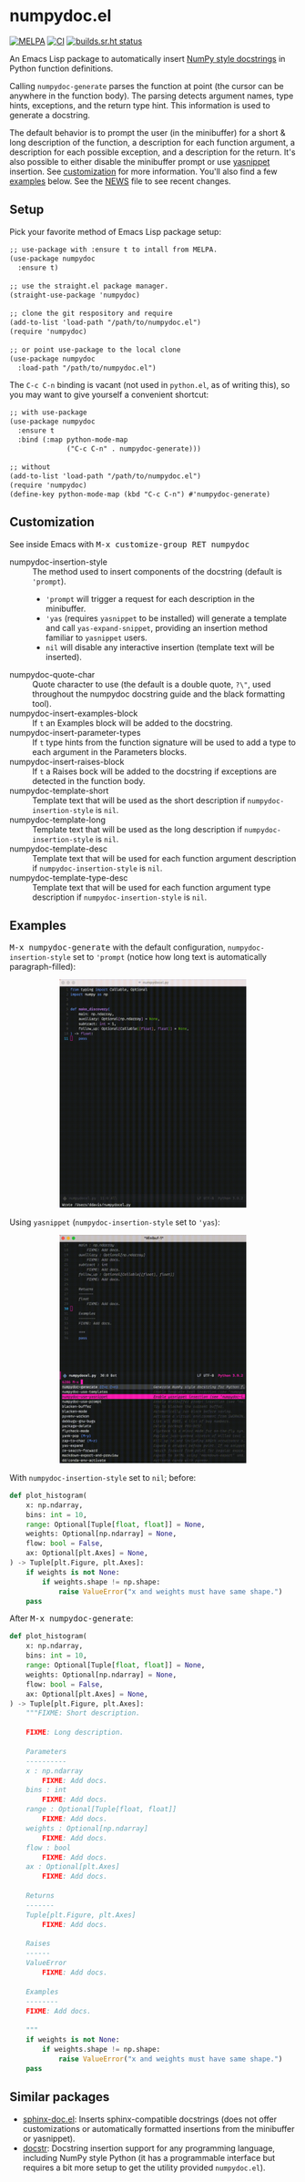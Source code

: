 # numpydoc.el

[![MELPA](https://melpa.org/packages/numpydoc-badge.svg)](https://melpa.org/#/numpydoc)
[![CI](https://github.com/douglasdavis/numpydoc.el/actions/workflows/ci.yml/badge.svg)](https://github.com/douglasdavis/numpydoc.el/actions/workflows/ci.yml)
[![builds.sr.ht status](https://builds.sr.ht/~ddavis/numpydoc.el/commits/.build.yml.svg)](https://builds.sr.ht/~ddavis/numpydoc.el/commits/.build.yml?)

An Emacs Lisp package to automatically insert [NumPy style
docstrings](https://numpydoc.readthedocs.io/en/latest/format.html) in
Python function definitions.

Calling `numpydoc-generate` parses the function at point (the cursor
can be anywhere in the function body). The parsing detects argument
names, type hints, exceptions, and the return type hint. This
information is used to generate a docstring.

The default behavior is to prompt the user (in the minibuffer) for a
short & long description of the function, a description for each
function argument, a description for each possible exception, and a
description for the return. It's also possible to either disable the
minibuffer prompt or use
[yasnippet](https://github.com/joaotavora/yasnippet) insertion. See
[customization](#customization) for more information. You'll also find
a few [examples](#examples) below. See the
[NEWS](https://github.com/douglasdavis/numpydoc.el/blob/main/NEWS)
file to see recent changes.

## Setup

Pick your favorite method of Emacs Lisp package setup:

```elisp
;; use-package with :ensure t to intall from MELPA.
(use-package numpydoc
  :ensure t)

;; use the straight.el package manager.
(straight-use-package 'numpydoc)

;; clone the git respository and require
(add-to-list 'load-path "/path/to/numpydoc.el")
(require 'numpydoc)

;; or point use-package to the local clone
(use-package numpydoc
  :load-path "/path/to/numpydoc.el")
```

The `C-c C-n` binding is vacant (not used in `python.el`, as of
writing this), so you may want to give yourself a convenient shortcut:

```elisp
;; with use-package
(use-package numpydoc
  :ensure t
  :bind (:map python-mode-map
              ("C-c C-n" . numpydoc-generate)))

;; without
(add-to-list 'load-path "/path/to/numpydoc.el")
(require 'numpydoc)
(define-key python-mode-map (kbd "C-c C-n") #'numpydoc-generate)
```

## Customization

See inside Emacs with <kbd>M-x customize-group RET numpydoc</kbd>

<dl>
  <dt>numpydoc-insertion-style</dt>
  <dd>
  The method used to insert components of the docstring (default is
  <code>'prompt</code>).
  <ul>
  <li> <code>'prompt</code> will trigger a request for each description
    in the minibuffer.</li>
  <li> <code>'yas</code> (requires <code>yasnippet</code> to be
    installed) will generate a template and call
    <code>yas-expand-snippet</code>, providing an insertion method
    familiar to <code>yasnippet</code> users.</li>
  <li> <code>nil</code> will disable any interactive insertion (template
    text will be inserted).</li>
  </ul>
  </dd>
  <dt>numpydoc-quote-char</dt>
  <dd>
  Quote character to use (the default is a double quote,
  <code>?\"</code>, used throughout the numpydoc docstring guide and
  the black formatting tool).
  </dd>
  <dt>numpydoc-insert-examples-block</dt>
  <dd>
  If <code>t</code> an Examples block will be added to the docstring.
  </dd>
  <dt>numpydoc-insert-parameter-types</dt>
  <dd>
  If <code>t</code> type hints from the function signature will be
  used to add a type to each argument in the Parameters blocks.
  </dd>
  <dt>numpydoc-insert-raises-block</dt>
  <dd>
  If <code>t</code> a Raises bock will be added to the docstring if
  exceptions are detected in the function body.
  </dd>
  <dt>numpydoc-template-short</dt>
  <dd>
  Template text that will be used as the short description if
  <code>numpydoc-insertion-style</code> is <code>nil</code>.
  </dd>
  <dt>numpydoc-template-long</dt>
  <dd>
  Template text that will be used as the long description if
  <code>numpydoc-insertion-style</code> is <code>nil</code>.
  </dd>
  <dt>numpydoc-template-desc</dt>
  <dd>
  Template text that will be used for each function argument
  description if <code>numpydoc-insertion-style</code> is
  <code>nil</code>.
  </dd>
  <dt>numpydoc-template-type-desc</dt>
  <dd>
  Template text that will be used for each function argument type
  description if <code>numpydoc-insertion-style</code> is
  <code>nil</code>.
  </dd>
</dl>

## Examples

<kbd>M-x numpydoc-generate</kbd> with the default configuration,
`numpydoc-insertion-style` set to `'prompt` (notice how long text is
automatically paragraph-filled):

<p align="center">
  <img src="doc/ex1.gif" width="65%"/>
</p>

Using `yasnippet` (`numpydoc-insertion-style` set to `'yas`):

<p align="center">
  <img src="doc/ex2.gif" width="65%"/>
</p>

With `numpydoc-insertion-style` set to `nil`; before:

```python
def plot_histogram(
    x: np.ndarray,
    bins: int = 10,
    range: Optional[Tuple[float, float]] = None,
    weights: Optional[np.ndarray] = None,
    flow: bool = False,
    ax: Optional[plt.Axes] = None,
) -> Tuple[plt.Figure, plt.Axes]:
    if weights is not None:
        if weights.shape != np.shape:
            raise ValueError("x and weights must have same shape.")
    pass
```

After <kbd>M-x numpydoc-generate</kbd>:

```python
def plot_histogram(
    x: np.ndarray,
    bins: int = 10,
    range: Optional[Tuple[float, float]] = None,
    weights: Optional[np.ndarray] = None,
    flow: bool = False,
    ax: Optional[plt.Axes] = None,
) -> Tuple[plt.Figure, plt.Axes]:
    """FIXME: Short description.

    FIXME: Long description.

    Parameters
    ----------
    x : np.ndarray
        FIXME: Add docs.
    bins : int
        FIXME: Add docs.
    range : Optional[Tuple[float, float]]
        FIXME: Add docs.
    weights : Optional[np.ndarray]
        FIXME: Add docs.
    flow : bool
        FIXME: Add docs.
    ax : Optional[plt.Axes]
        FIXME: Add docs.

    Returns
    -------
    Tuple[plt.Figure, plt.Axes]
        FIXME: Add docs.

    Raises
    ------
    ValueError
        FIXME: Add docs.

    Examples
    --------
    FIXME: Add docs.

    """
    if weights is not None:
        if weights.shape != np.shape:
            raise ValueError("x and weights must have same shape.")
    pass
```

## Similar packages

- [sphinx-doc.el](https://github.com/naiquevin/sphinx-doc.el): Inserts
  sphinx-compatible docstrings (does not offer customizations or
  automatically formatted insertions from the minibuffer or yasnippet).
- [docstr](https://github.com/jcs-elpa/docstr): Docstring insertion
  support for any programming language, including NumPy style Python
  (it has a programmable interface but requires a bit more setup to
  get the utility provided `numpydoc.el`).
